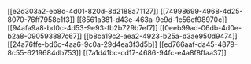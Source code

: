 [[e2d303a2-eb8d-4d01-820d-8d2188a71127]]
[[74998699-4968-4d25-8070-76ff7958e1f3]]
[[8561a381-d43e-463a-9e9d-1c56ef98970c]]
[[94afa9a8-bd0c-4d53-9e93-fb2b729b7ef7]]
[[0eeb99ad-06db-4d0e-b2a8-090593887c67]]
[[b8ca19c2-aea2-4923-b25a-d3ae950d9474]]
[[24a76ffe-bd6c-4aa6-9c0a-29d4ea3f3d5b]]
[[ed766aaf-da45-4879-8c55-6219684db753]]
[[7a1d41bc-cd17-4686-94fc-e4a8f8ffaa37]]
